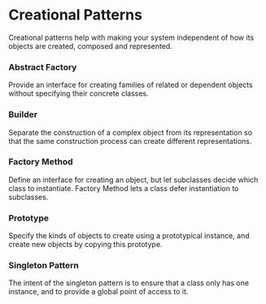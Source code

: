 # Creational Patterns

Creational patterns help with making your system independent of how its objects are created, composed and represented.

### Abstract Factory 

Provide an interface for creating families of related or dependent objects without specifying their concrete classes.

### Builder

Separate the construction of a complex object from its representation so that the same construction process can create different representations.

### Factory Method

Define an interface for creating an object, but let subclasses decide which class to instantiate. 
Factory Method lets a class defer instantiation to subclasses.

### Prototype

Specify the kinds of objects to create using a prototypical instance, and create new objects by copying this prototype.

### Singleton Pattern

The intent of the singleton pattern is to ensure that a class only has one instance, and to provide a global point of access to it.

